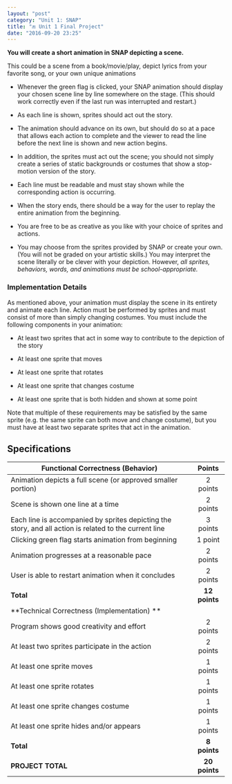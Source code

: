 ```yaml
---
layout: "post"
category: "Unit 1: SNAP"
title: "🔚 Unit 1 Final Project"
date: "2016-09-20 23:25"
---
```


**You will create a short animation in SNAP depicting a scene.**

This could be a scene from a book/movie/play, depict lyrics from your favorite song, or your own unique animations

* Whenever the green flag is clicked, your SNAP animation should display your chosen scene line by line somewhere on the stage. (This should work correctly even if the last run was interrupted and restart.)

* As each line is shown, sprites should act out the story.

* The animation should advance on its own, but should do so at a pace that allows each action to complete and the viewer to read the line before the next line is shown and new action begins.

* In addition, the sprites must act out the scene; you should not simply create a series of static backgrounds or costumes that show a stop-motion version of the story.

* Each line must be readable and must stay shown while the corresponding action is occurring.

* When the story ends, there should be a way for the user to replay the entire animation from the beginning.

* You are free to be as creative as you like with your choice of sprites and actions.

* You may choose from the sprites provided by SNAP or create your own. (You will not be graded on your artistic skills.) You may interpret the scene literally or be clever with your depiction. However, *all sprites, behaviors, words, and animations must be school-appropriate.*

### **Implementation Details**

As mentioned above, your animation must display the scene in its entirety and animate each line. Action must be performed by sprites and must consist of more than simply changing costumes. You must include the following components in your animation:

* At least two sprites that act in some way to contribute to the depiction of the story

* At least one sprite that moves

* At least one sprite that rotates

* At least one sprite that changes costume

* At least one sprite that is both hidden and shown at some point

Note that multiple of these requirements may be satisfied by the same sprite (e.g. the same sprite can both move and change costume), but you must have at least two separate sprites that act in the animation.

## Specifications

| Functional Correctness (Behavior)                                                                  |  Points         |
|--------------------------------------------------------------------------------------------------------|:-----------:|
| Animation depicts a full scene (or approved smaller portion)                                           | 2 points  |
| Scene is shown one line at a time                                                                      | 2 points  |
| Each line is accompanied by sprites depicting the story, and all action is related to the current line | 3 points  |
| Clicking green flag starts animation from beginning                                                    | 1 point   |
| Animation progresses at a reasonable pace                                                              | 2 points  |
| User is able to restart animation when it concludes                                                    | 2 points  |
| **Total**                                                                                                  | **12 points** |
| **Technical Correctness (Implementation)     **                                                          |           |
| Program shows good creativity and effort                                                               | 2 points  |
| At least two sprites participate in the action                                                         | 2 points  |
| At least one sprite moves                                                                              | 1 points  |
| At least one sprite rotates                                                                            | 1 points  |
| At least one sprite changes costume                                                                    | 1 points  |
| At least one sprite hides and/or appears                                                               | 1 points  |
| **Total**                                                                                                  | **8 points**  |
| **PROJECT TOTAL**                                                                                          | **20 points** |

